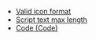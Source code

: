 - [Valid icon format](https://github.com/ErpNetDocs/tech/blob/master/advanced/user-business-rules/business-rules/valid-icon-format.md)
- [Script text max length](https://github.com/ErpNetDocs/tech/blob/master/advanced/user-business-rules/business-rules/script-text-max-length.md)
- [Code (Code)](https://github.com/ErpNetDocs/tech/blob/master/advanced/user-business-rules/business-rules/code.md)
